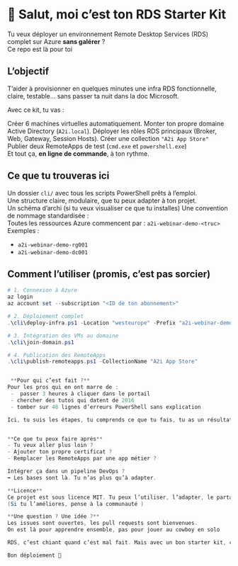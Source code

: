# 👋 Salut, moi c’est ton RDS Starter Kit

Tu veux déployer un environnement Remote Desktop Services (RDS) complet sur Azure **sans galérer** ?  
Ce repo est là pour toi 



##  L’objectif

T’aider à provisionner en quelques minutes une infra RDS fonctionnelle, claire, testable… sans passer ta nuit dans la doc Microsoft.

Avec ce kit, tu vas :

 Créer 6 machines virtuelles automatiquement.
 Monter ton propre domaine Active Directory (`A2i.local`). 
 Déployer les rôles RDS principaux (Broker, Web, Gateway, Session Hosts).
 Créer une collection `"A2i App Store"`  
 Publier deux RemoteApps de test (`cmd.exe` et `powershell.exe`)  
 Et tout ça, **en ligne de commande**, à ton rythme.



##  Ce que tu trouveras ici

 Un dossier `cli/` avec tous les scripts PowerShell prêts à l’emploi.  
 Une structure claire, modulaire, que tu peux adapter à ton projet.  
 Un schéma d’archi (si tu veux visualiser ce que tu installes)   Une convention de nommage standardisée :  
Toutes les ressources Azure commencent par : `a2i-webinar-demo-<truc>`  
Exemples :  
- `a2i-webinar-demo-rg001`  
- `a2i-webinar-demo-dc001`



##  Comment l’utiliser (promis, c’est pas sorcier)

```powershell
# 1. Connexion à Azure
az login
az account set --subscription "<ID de ton abonnement>"

# 2. Déploiement complet
.\cli\deploy-infra.ps1 -Location "westeurope" -Prefix "a2i-webinar-demo"

# 3. Intégration des VMs au domaine
.\cli\join-domain.ps1

# 4. Publication des RemoteApps
.\cli\publish-remoteapps.ps1 -CollectionName "A2i App Store"


 **Pour qui c’est fait ?**
Pour les pros qui en ont marre de :
 -  passer 3 heures à cliquer dans le portail
 - chercher des tutos qui datent de 2016
 - tomber sur 48 lignes d’erreurs PowerShell sans explication

Ici, tu suis les étapes, tu comprends ce que tu fais, tu as un résultat.


**Ce que tu peux faire après**
- Tu veux aller plus loin ?
- Ajouter ton propre certificat ?
- Remplacer les RemoteApps par une app métier ?

Intégrer ça dans un pipeline DevOps ?
➡️ Les bases sont là. Tu n’as plus qu’à adapter.

**Licence**
Ce projet est sous licence MIT. Tu peux l’utiliser, l’adapter, le partager.
(Si tu l’améliores, pense à la communauté )

**Une question ? Une idée ?**  
Les issues sont ouvertes, les pull requests sont bienvenues.
On est là pour apprendre ensemble, pas pour jouer au cowboy en solo 

RDS, c’est chiant quand c’est mal fait. Mais avec un bon starter kit, c’est fluide, propre et efficace.

Bon déploiement 🚀
